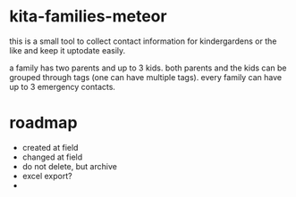 # kita-families-meteor

this is a small tool to collect contact information for kindergardens or the like and keep it uptodate easily.

a family has two parents and up to 3 kids. both parents and the kids can be grouped through tags (one can have multiple tags). every family can have up to 3 emergency contacts.

# roadmap

- created at field
- changed at field
- do not delete, but archive
- excel export?
- 
